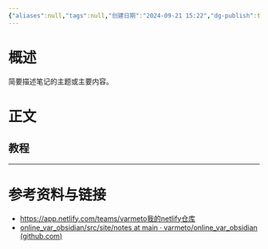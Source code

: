 ```yaml
---
{"aliases":null,"tags":null,"创建日期":"2024-09-21 15:22","dg-publish":true,"permalink":"/0001obsidian/obsidian发布/","dgPassFrontmatter":true}
---
```


#  概述
简要描述笔记的主题或主要内容。
# 正文
## 教程

---
# 参考资料与链接
- https://app.netlify.com/teams/varmeto我的netlify仓库
- [online_var_obsidian/src/site/notes at main · varmeto/online_var_obsidian (github.com)](https://github.com/varmeto/online_var_obsidian/tree/main/src/site/notes)

